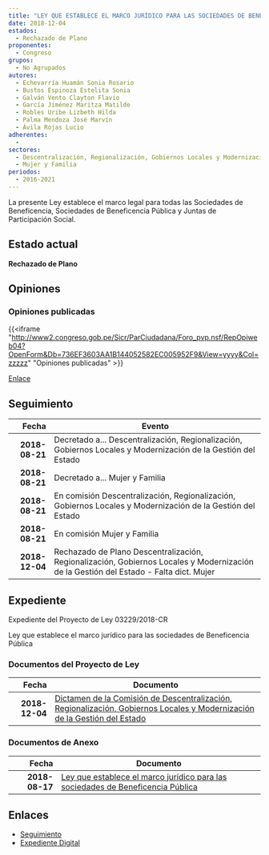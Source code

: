 ```yaml
---
title: "LEY QUE ESTABLECE EL MARCO JURÍDICO PARA LAS SOCIEDADES DE BENEFICENCIA PÚBLICA"
date: 2018-12-04
estados: 
  - Rechazado de Plano
proponentes: 
  - Congreso
grupos: 
  - No Agrupados
autores: 
  - Echevarría Huamán Sonia Rosario
  - Bustos Espinoza Estelita Sonia
  - Galván Vento Clayton Flavio
  - García Jiménez Maritza Matilde
  - Robles Uribe Lizbeth Hilda
  - Palma Mendoza José Marvín
  - Ávila Rojas Lucio
adherentes: 
  - 
sectores: 
  - Descentralización, Regionalización, Gobiernos Locales y Modernización de la Gestión del Estado
  - Mujer y Familia
periodos: 
  - 2016-2021
---
```


La presente Ley establece el marco legal para todas las Sociedades de Beneficencia, Sociedades de Beneficencia Pública y Juntas de Participación Social.


## Estado actual

**Rechazado de Plano**

## Opiniones

### Opiniones publicadas

{{<iframe "http://www2.congreso.gob.pe/Sicr/ParCiudadana/Foro_pvp.nsf/RepOpiweb04?OpenForm&Db=736EF3603AA1B144052582EC005952F9&View=yyyy&Col=zzzzz" "Opiniones publicadas" >}}

[Enlace](http://www2.congreso.gob.pe/Sicr/ParCiudadana/Foro_pvp.nsf/RepOpiweb04?OpenForm&Db=736EF3603AA1B144052582EC005952F9&View=yyyy&Col=zzzzz)

## Seguimiento

| Fecha | Evento |
|------:|--------|
| **2018-08-21** | Decretado a... Descentralización, Regionalización, Gobiernos Locales y Modernización de la Gestión del Estado|
| **2018-08-21** | Decretado a... Mujer y Familia|
| **2018-08-21** | En comisión Descentralización, Regionalización, Gobiernos Locales y Modernización de la Gestión del Estado|
| **2018-08-21** | En comisión Mujer y Familia|
| **2018-12-04** | Rechazado de Plano Descentralización, Regionalización, Gobiernos Locales y Modernización de la Gestión del Estado - Falta dict. Mujer|


## Expediente

Expediente del Proyecto de Ley 03229/2018-CR

Ley que establece el marco jurídico para las sociedades de Beneficencia Pública


### Documentos del Proyecto de Ley

| Fecha | Documento |
|------:|--------|
| **2018-12-04** | [Dictamen de la Comisión de Descentralización, Regionalización, Gobiernos Locales y Modernización de la Gestión del Estado](http://www.leyes.congreso.gob.pe/Documentos/2016_2021/Dictamenes/Proyectos_de_Ley/03229DC08MAY20181204.pdf) |

### Documentos de Anexo

| Fecha | Documento |
|------:|--------|
| **2018-08-17** | [Ley que establece el marco jurídico para las sociedades de Beneficencia Pública](http://www.leyes.congreso.gob.pe/Documentos/2016_2021/Proyectos_de_Ley_y_de_Resoluciones_Legislativas/PL0322920180817..pdf) |

## Enlaces 

- [Seguimiento](http://www2.congreso.gob.pe/Sicr/TraDocEstProc/CLProLey2016.nsf/f7fff46988ca05b1052578e100829cc7/63bfc6bc93897319052582ec005a3dfd?OpenDocument)
- [Expediente Digital](http://www2.congreso.gob.pe/Sicr/TraDocEstProc/CLProLey2016.nsf/f7fff46988ca05b1052578e100829cc7/63bfc6bc93897319052582ec005a3dfd?OpenDocument&Click=05257FB7005EB655.eb71d0cf91d8294e05256cdf006b5706/$Body/0.1C6C)

